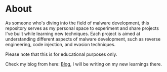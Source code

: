 # About
As someone who's diving into the field of malware development, this repository serves as my personal space to experiment and share projects I've built while learning new techniques. Each project is aimed at understanding different aspects of malware development, such as reverse engineering, code injection, and evasion techniques.

Please note that this is for educational purposes only.

Check my blog from here: [Blog](mabenchi.gitbook.io), I will be writing on my new learnings there.
